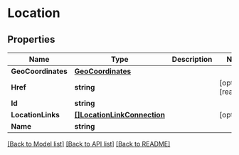 # Location

## Properties

Name | Type | Description | Notes
------------ | ------------- | ------------- | -------------
**GeoCoordinates** | [**GeoCoordinates**](GeoCoordinates.md) |  | 
**Href** | **string** |  | [optional] [readonly] 
**Id** | **string** |  | 
**LocationLinks** | [**[]LocationLinkConnection**](LocationLinkConnection.md) |  | [optional] 
**Name** | **string** |  | 

[[Back to Model list]](../README.md#documentation-for-models) [[Back to API list]](../README.md#documentation-for-api-endpoints) [[Back to README]](../README.md)



